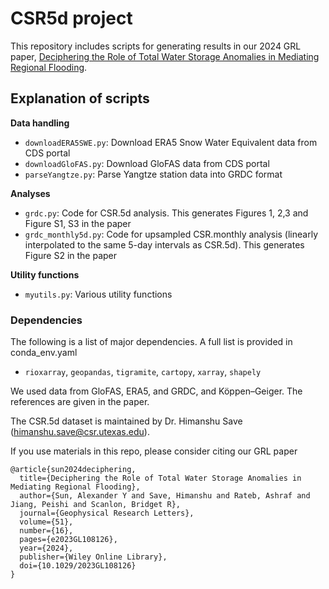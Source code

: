 # CSR5d project

This repository includes scripts for generating results in our 2024 GRL paper, [Deciphering the Role of Total Water Storage Anomalies in Mediating Regional Flooding](https://agupubs.onlinelibrary.wiley.com/doi/full/10.1029/2023GL108126).

## Explanation of scripts

**Data handling**

- `downloadERA5SWE.py`:  Download ERA5 Snow Water Equivalent data from CDS portal
- `downloadGloFAS.py`:  Download GloFAS data from CDS portal
- `parseYangtze.py`:   Parse Yangtze station data into GRDC format

**Analyses**
- `grdc.py`: Code for CSR.5d analysis. This generates Figures 1, 2,3 and Figure S1, S3 in the paper
- `grdc_monthly5d.py`: Code for upsampled CSR.monthly analysis (linearly interpolated to the same 5-day intervals as CSR.5d). This generates Figure S2 in the paper

**Utility functions**
- `myutils.py`: Various utility functions

### Dependencies

The following is a list of major dependencies. A full list is provided in conda_env.yaml
- `rioxarray`, `geopandas`, `tigramite`, `cartopy`, `xarray`, `shapely`

We used data from GloFAS, ERA5, and GRDC, and Köppen–Geiger. The references are given in the paper.

The CSR.5d dataset is maintained by Dr. Himanshu Save (himanshu.save@csr.utexas.edu). 

If you use materials in this repo, please consider citing our GRL paper

```
@article{sun2024deciphering,
  title={Deciphering the Role of Total Water Storage Anomalies in Mediating Regional Flooding},
  author={Sun, Alexander Y and Save, Himanshu and Rateb, Ashraf and Jiang, Peishi and Scanlon, Bridget R},
  journal={Geophysical Research Letters},
  volume={51},
  number={16},
  pages={e2023GL108126},
  year={2024},
  publisher={Wiley Online Library},
  doi={10.1029/2023GL108126}
}
```

